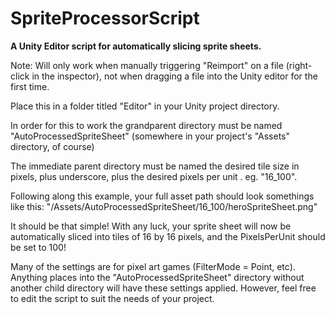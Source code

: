# SpriteProcessorScript

<b> A Unity Editor script for automatically slicing sprite sheets. </b>

Note: Will only work when manually triggering "Reimport" on a file (right-click in the inspector), not when dragging a file into the Unity editor for the first time.

Place this in a folder titled "Editor" in your Unity project directory.

In order for this to work the grandparent directory must be named "AutoProcessedSpriteSheet" (somewhere in your project's "Assets" directory, of course)

The immediate parent directory must be named the desired tile size in pixels, plus underscore, plus the desired pixels per unit . eg. "16_100".

Following along this example, your full asset path should look somethings like this: "/Assets/AutoProcessedSpriteSheet/16_100/heroSpriteSheet.png"

It should be that simple! With any luck, your sprite sheet will now be automatically sliced into tiles of 16 by 16 pixels, and the PixelsPerUnit should be set to 100!

Many of the settings are for pixel art games (FilterMode = Point, etc). Anything places into the "AutoProcessedSpriteSheet" directory without another child directory will have these settings applied. However, feel free to edit the script to suit the needs of your project.
